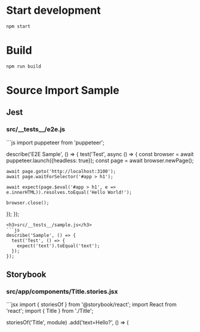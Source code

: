# Start development

```bash
npm start
```

# Build

```bash
npm run build
```

# Source Import Sample

## Jest 
<!-- import src/__tests__/*.{js,jsx} --title-tag h3 -->
<h3>src/__tests__/e2e.js</h3>
```js
import puppeteer from 'puppeteer';

describe('E2E Sample', () => {
  test('Test', async () => {
    const browser = await puppeteer.launch({headless: true});
    const page = await browser.newPage();
    
    await page.goto('http://localhost:3100');
    await page.waitForSelector('#app > h1');
    
    await expect(page.$eval('#app > h1', e => e.innerHTML)).resolves.toEqual('Hello World!');
    
    browser.close();
  });
});
```
<h3>src/__tests__/sample.js</h3>
```js
describe('Sample', () => {
  test('Test', () => {
    expect('text').toEqual('text');
  });
});
```
<!-- importend -->

<!-- import src/**/*.test.{js,jsx} --title-tag h3 -->
<!-- importend -->

## Storybook
<!-- import src/**/*.stories.{js,jsx} --title-tag h3 -->
<h3>src/app/components/Title.stories.jsx</h3>
```jsx
import { storiesOf } from '@storybook/react';
import React from 'react';
import { Title } from './Title';

storiesOf('Title', module)
  .add('text=Hello?', () => (
    <Title text="Hello?"/>
  ))
  .add('text=World?', () => (
    <Title text="World?"/>
  ));
```
<!-- importend -->